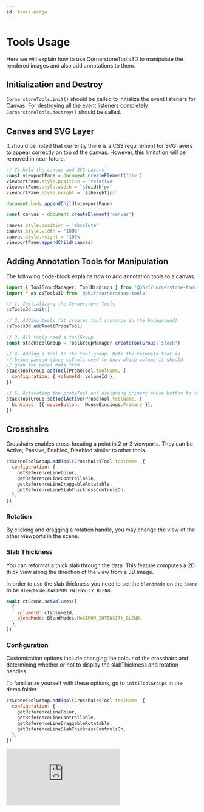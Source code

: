 ```yaml
---
id: tools-usage
---
```

# Tools Usage
Here we will explain how to use CornerstoneTools3D to manipulate the rendered images and also add annotations to them.

## Initialization and Destroy
`CornerstoneTools.init()` should be called to initialize the event listeners for Canvas. For destroying all
the event listeners completely `CornerstoneTools.destroy()` should be called.

## Canvas and SVG Layer
It should be noted that currently there is a CSS requirement for
SVG layers to appear correctly on top of the canvas. However, this limitation will be removed in near future.

```js
// To hold the canvas and SVG Layers
const viewportPane = document.createElement('div')
viewportPane.style.position = 'relative'
viewportPane.style.width = `${width}px`
viewportPane.style.height = `${height}px`

document.body.appendChild(viewportPane)

const canvas = document.createElement('canvas')

canvas.style.position = 'absolute'
canvas.style.width = '100%'
canvas.style.height = '100%'
viewportPane.appendChild(canvas)
```


## Adding Annotation Tools for Manipulation
The following code-block explains how to add annotation tools to a canvas.

```js
import { ToolGroupManager, ToolBindings } from '@ohif/cornerstone-tools'
import * as csTools3D from '@ohif/cornerstone-tools'

// 1. Initializing the Cornerstone Tools
csTools3d.init()

// 2. Adding tools (it creates tool instance in the background)
csTools3d.addTool(ProbeTool)

// 3. All tools need a toolGroup
const stackToolGroup = ToolGroupManager.createToolGroup('stack')

// 4. Adding a tool to the tool group. Note the volumeId that is
// being passed since csTools need to know which volume it should
// grab the pixel data from
stackToolGroup.addTool(ProbeTool.toolName, {
  configuration: { volumeId: volumeId },
})

// 5. Activating the probeTool and assigning primary mouse button to it.
stackToolGroup.setToolActive(ProbeTool.toolName, {
  bindings: [{ mouseButton:  MouseBindings.Primary }],
})
```


## Crosshairs
Crosshairs enables cross-locating a point in 2 or 3 viewports. They can be
Active, Passive, Enabled, Disabled similar to other tools.

```js
ctSceneToolGroup.addTool(CrosshairsTool.toolName, {
  configuration: {
    getReferenceLineColor,
    getReferenceLineControllable,
    getReferenceLineDraggableRotatable,
    getReferenceLineSlabThicknessControlsOn,
  },
})
```


### Rotation
By clicking and dragging a rotation handle, you may change the view of the other viewports in the scene.

### Slab Thickness
You can reformat a thick slab through the data. This feature computes a 2D thick view along the direction of the view from a 3D image.


In order to use the slab thickness you need to set the `blendMode` on the `Scene` to be `BlendMode.MAXIMUM_INTENSITY_BLEND`.


```js
await ctScene.setVolumes([
  {
    volumeId: ctVolumeId,
    blendMode: BlendModes.MAXIMUM_INTENSITY_BLEND,
  },
])
```
### Configuration
Customization options include changing the colour of the crosshairs and determining whether or not to display the slabThickness and rotation handles.

To familiarize yourself with these options, go to `initiToolGroups` in the demo folder.

```js
ctSceneToolGroup.addTool(CrosshairsTool.toolName, {
  configuration: {
    getReferenceLineColor,
    getReferenceLineControllable,
    getReferenceLineDraggableRotatable,
    getReferenceLineSlabThicknessControlsOn,
  },
})
```

<div style={{padding:"56.25% 0 0 0", position:"relative"}}>
    <iframe src="https://player.vimeo.com/video/601952835?badge=0&amp;autopause=0&amp;player_id=0&amp;app_id=58479&amp;h=abc1591622" frameBorder="0" allow="autoplay; fullscreen; picture-in-picture" allowFullScreen style= {{ position:"absolute",top:0,left:0,width:"100%",height:"100%"}} title="annotation-report"></iframe>
</div>
